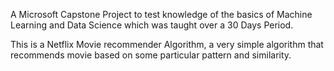 A Microsoft Capstone Project to test knowledge of the basics of Machine Learning and Data Science which was taught over a 30 Days Period.

This is a Netflix Movie recommender Algorithm, a very simple algorithm that recommends movie based on some particular pattern and similarity.
